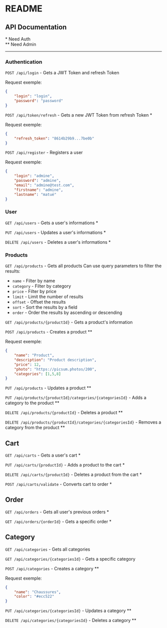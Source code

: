 # README


## API Documentation
\* Need Auth <br>
\** Need Admin

---

### Authentication

`POST /api/login` - Gets a JWT Token and refresh Token

Request exemple:
```json
{
    "login": "login",
    "password": "password"
}
```


`POST /api/token/refresh` - Gets a new JWT Token from refresh Token *

Request exemple:
```json
{
    "refresh_token": "8614b29b9...7be0b"
}
```

`POST /api/register` - Registers a user

Request exemple:
```json
{
    "login": "admine",
    "password": "admine",
    "email": "admine@test.com",
    "firstname": "admine",
    "lastname": "matué"
}
```

### User


`GET /api/users` - Gets a user's informations *

`PUT /api/users` - Updates a user's informations * 

`DELETE /api/users` - Deletes a user's informations *

### Products

`GET /api/products` - Gets all products
Can use query parameters to filter the results:
- `name` - Filter by name
- `category` - Filter by category
- `price` - Filter by price
- `limit` - Limit the number of results
- `offset` - Offset the results
- `sort` - Sort the results by a field
- `order` - Order the results by ascending or descending

`GET /api/products/{productId}` - Gets a product's information

`POST /api/products` - Creates a product **

Request exemple:
```json
{
    "name": "Product",
    "description": "Product description",
    "price": 12,
    "photo": "https://picsum.photos/200",
    "categories": [1,5,8]
}
```

`PUT /api/products` - Updates a product **

`PUT /api/products/{productId}/categories/{categoriesId}` - Adds a category to the product **

`DELETE /api/products/{productId}` - Deletes a product **

`DELETE /api/products/{productId}/categories/{categoriesId}` - Removes a category from the product **

## Cart

`GET /api/carts` - Gets a user's cart *

`PUT /api/carts/{productId}` - Adds a product to the cart *

`DELETE /api/carts/{productId}` - Deletes a product from the cart *

`POST /api/carts/validate` - Converts cart to order *

## Order

`GET /api/orders` - Gets all user's previous orders *

`GET /api/orders/{orderId}` - Gets a specific order *

## Category

`GET /api/categories` - Gets all categories

`GET /api/categories/{categoriesId}` - Gets a specific category

`POST /api/categories` - Creates a category **

Request exemple:
```json
{
    "name": "Chaussures",
    "color": "#ecc522"
}
```

`PUT /api/categories/{categoriesId}` - Updates a category **

`DELETE /api/categories/{categoriesId}` - Deletes a category **